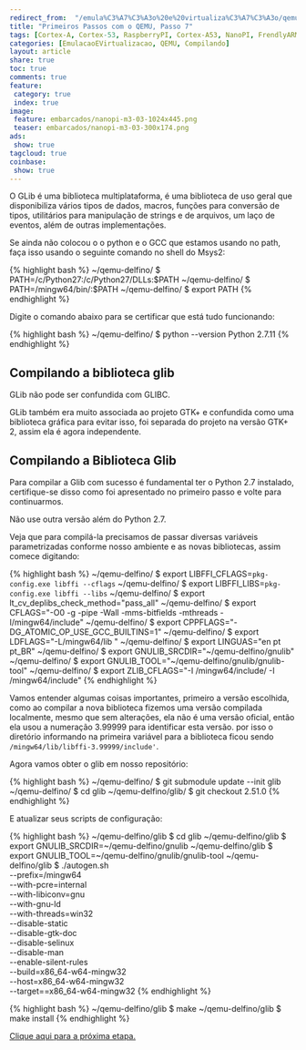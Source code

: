 ```yaml
---
redirect_from:  "/emula%C3%A7%C3%A3o%20e%20virtualiza%C3%A7%C3%A3o/qemu/compilando/Primeiros_Passos_com_o_QEMU-parte-7/"
title: "Primeiros Passos com o QEMU, Passo 7" 
tags: [Cortex-A, Cortex-53, RaspberryPI, Cortex-A53, NanoPI, FrendlyARM, ARM, Intel, TBB,  Emulação, Virtualização, KVM, QEMU, VMware, VirtualBox, VBox, Hiper-V, Xen, GNU ARM Eclipse, Eclipse, Windows, RTOS, uOS, ]
categories: [EmulacaoEVirtualizacao, QEMU, Compilando]
layout: article
share: true
toc: true
comments: true
feature:
 category: true
 index: true
image:
 feature: embarcados/nanopi-m3-03-1024x445.png
 teaser: embarcados/nanopi-m3-03-300x174.png
ads: 
 show: true
tagcloud: true
coinbase:
 show: true
---
```


O GLib é uma biblioteca multiplataforma, é uma biblioteca de uso geral que disponibiliza vários tipos de dados, macros, funções para conversão de tipos, utilitários para manipulação de strings e de arquivos, um laço de eventos, além de outras implementações.

<!--more-->

Se ainda não colocou o o python e o GCC que estamos usando no path, faça isso usando o seguinte comando no shell do Msys2:

{% highlight bash %}
~/qemu-delfino/ $ PATH=/c/Python27:/c/Python27/DLLs:$PATH
~/qemu-delfino/ $ PATH=/mingw64/bin/:$PATH
~/qemu-delfino/ $ export PATH
{% endhighlight %}

Digite o comando abaixo para se certificar que está tudo funcionando:

{% highlight bash %}
~/qemu-delfino/ $ python --version
Python 2.7.11
{% endhighlight %}

## Compilando a biblioteca glib

GLib não pode ser confundida com GLIBC.

GLib também era muito associada ao projeto GTK+ e confundida como uma biblioteca 
gráfica para evitar isso, foi separada do projeto na versão GTK+ 2, assim ela é 
agora independente.

## Compilando a Biblioteca Glib

Para compilar a Glib com sucesso é fundamental ter o Python 2.7 instalado, 
certifique-se disso como foi apresentado no primeiro passo e volte para continuarmos. 

Não use outra versão além do Python 2.7.


Veja que para compilá-la precisamos de passar diversas variáveis parametrizadas 
conforme nosso ambiente e as novas bibliotecas, assim comece digitando:

{% highlight bash %}
~/qemu-delfino/ $ export LIBFFI_CFLAGS=`pkg-config.exe libffi --cflags`
~/qemu-delfino/ $ export LIBFFI_LIBS=`pkg-config.exe libffi --libs`
~/qemu-delfino/ $ export lt_cv_deplibs_check_method="pass_all"
~/qemu-delfino/ $ export CFLAGS="-O0 -g -pipe -Wall -mms-bitfields -mthreads -I/mingw64/include"
~/qemu-delfino/ $ export CPPFLAGS="-DG_ATOMIC_OP_USE_GCC_BUILTINS=1"
~/qemu-delfino/ $ export LDFLAGS="-L/mingw64/lib "
~/qemu-delfino/ $ export LINGUAS="en pt pt_BR"
~/qemu-delfino/ $ export GNULIB_SRCDIR="~/qemu-delfino/gnulib"  
~/qemu-delfino/ $ export GNULIB_TOOL="~/qemu-delfino/gnulib/gnulib-tool"
~/qemu-delfino/ $ export ZLIB_CFLAGS="-I /mingw64/include/ -I /mingw64/include"
{% endhighlight %}

Vamos entender algumas coisas importantes, primeiro a versão escolhida, como ao 
compilar a nova biblioteca fizemos uma versão compilada localmente, mesmo que sem 
alterações, ela não é uma versão oficial, então ela usou a numeração 3.99999 para 
identificar esta versão. por isso o diretório informando na primeira variável 
para a biblioteca ficou sendo `/mingw64/lib/libffi-3.99999/include'`.

Agora vamos obter o glib em nosso repositório:

{% highlight bash %}
~/qemu-delfino/ $ git submodule update --init glib
~/qemu-delfino/ $ cd glib
~/qemu-delfino/glib/ $ git checkout 2.51.0
{% endhighlight %}

E atualizar seus scripts de configuração:

{% highlight bash %}
~/qemu-delfino/glib $ cd glib
~/qemu-delfino/glib $ export GNULIB_SRCDIR=~/qemu-delfino/gnulib 
~/qemu-delfino/glib $ export GNULIB_TOOL=~/qemu-delfino/gnulib/gnulib-tool 
~/qemu-delfino/glib $ ./autogen.sh \
            --prefix=/mingw64 \
            --with-pcre=internal \
            --with-libiconv=gnu \
            --with-gnu-ld \
            --with-threads=win32 \
            --disable-static \
            --disable-gtk-doc \
            --disable-selinux  \
            --disable-man \
            --enable-silent-rules \
            --build=x86_64-w64-mingw32 \
            --host=x86_64-w64-mingw32 \
            --target==x86_64-w64-mingw32 
{% endhighlight %}

{% highlight bash %}
~/qemu-delfino/glib $ make
~/qemu-delfino/glib $ make install
{% endhighlight %}



[Clique aqui para a próxima etapa.](http://carlosdelfino.eti.br/emulacaoevirtualizacao/qemu/compilando/Primeiros_Passos_com_o_QEMU-passo-8/)